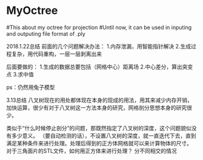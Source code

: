# MyOctree
#This about my octree for projection
#Until now, it can be used in inputing and outputing file format of .ply 

2018.1.22总结
前面的几个问题解决办法：
1.内存泄漏，用智能指针解决
2.生成过程复杂，用代码重构，一层一层剥离出来

后面要做的：
1.生成的数据总要包括（网格中心）距离场
2.中心差分，算出突变点
3.求中值

ps：仍然用兔子模型



3.13总结
八叉树现在的用处都体现在本身的现成的用法，用其来减少内存开销，加快运算，很少有对于八叉树这一方法本身的研究，网格剖分思想本身的研究很少。

类似于“什么时候停止剖分”的问题，那既然指定了八叉树的深度，这个问题貌似没有多少意义。
（要自动检测的话），不设置八叉树的深度，就一直迭代下去，直到满足某种条件来进行处理。处理后得到的正方体网格就可以来计算物体的尺寸。
对于三角面片的STL文件，如何用正方体来进行处理？
分不同相交的情况

